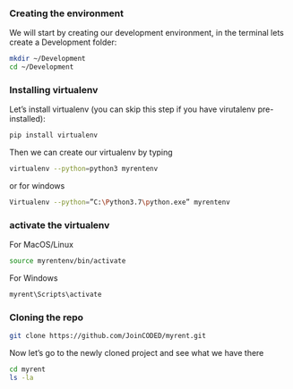 ### Creating the environment

We will start by creating our development environment, in the terminal lets create a Development folder:

```bash
mkdir ~/Development
cd ~/Development
```

### Installing virtualenv

Let’s install virtualenv (you can skip this step if you have virutalenv pre-installed):

```bash
pip install virtualenv
```

Then we can create our virtualenv by typing

```bash
virtualenv --python=python3 myrentenv
```

or for windows

```bash
Virtualenv --python=”C:\Python3.7\python.exe” myrentenv
```

### activate the virtualenv

For MacOS/Linux

```bash
source myrentenv/bin/activate
```

For Windows

```bash
myrent\Scripts\activate
```

### Cloning the repo

```bash
git clone https://github.com/JoinCODED/myrent.git
```

Now let’s go to the newly cloned project and see what we have there

```bash
cd myrent
ls -la
```
